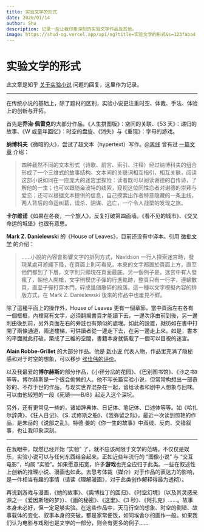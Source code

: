 ```yaml
---
title: 实验文学的形式
date: 2020/01/14
author: Shu
description: 记录一些让我印象深刻的实验文学作品及其他。
image: https://shud-og.vercel.app/api/og?title=实验文学的形式&s=123faba4
---
```


# 实验文学的形式

此文章是知乎 [关于实验小说](https://www.zhihu.com/question/27042427/answer/974808514) 问题的回复，这里作为记录。

---

在传统小说的基础上，除了题材的区别，实验小说更注重时空、体裁、手法、体验上的创新与开拓。

首先是**乔治·佩雷克**的大部分作品。《人生拼图版》：空间的关联、《53 天》：递归的故事、《W 或童年回忆》：时空的盘旋、《消失》与《重现》：字母的游戏。

**纳博科夫**《微暗的火》，尝试了超文本（hypertext）写作。[@离线](https://www.zhihu.com/people/d45f9f0eb620d7ad3390e2bd45e7ecde) 曾有过 [一篇文章](https://zhuanlan.zhihu.com/p/22320336) 介绍：

> 四种截然不同的文本形式（诗歌、前言、索引、注释）经过纳博科夫的组合形成了一个三维式的故事结构。文本间的关联词相互指引，相互关联，阅读这部小说如同在一座庞大的迷宫里探险：读者既可以阅读谢德的自传诗，了解他的一生；也可以跟随金波特的线索，窥视这位同性恋者对谢德的崇拜与爱恋；还可以根据文本提供的信息，自己摸索出作者特意隐藏的一条主线，两人背后的命运纠葛，误杀、阴谋、逃亡，一个令人战栗的发现之旅。

**卡尔维诺**《如果在冬夜，一个旅人》，反复打破第四面墙。《看不见的城市》、《交叉命运的城堡》也很有意思。

**Mark Z. Danielewski** 的《House of Leaves》，目前还没有中译本。引用 [微批文学](https://paratext.hk/?p=330) 的介绍：

> ……小說的內容會影響文字的排列方式，Navidson 一行人探索迷宮時，發現某處可游繩下降，在頁面上則可看見，本來的文字都置於頁面上方，直至他們都到了下層，文字則只顯現在頁面最底。另一個例子是，迷宮中有人發瘋了，朝他人開槍，文字則模仿子彈的行進軌跡，整頁只有一行字，連綿數頁，直至子彈打穿木門，碎成幾個散碎的段落。這一種以文字模擬內容的排版方式，在 Mark Z. Danielewski 後來的作品中也屢見不鮮。

除了這種平面上的操作外，House of Leaves 更有一個章節，當中頁面左右各有一個框框，內裡寫有文字，必須翻揭書頁才能讀下去，一邊次序由前到後，另一邊則由後到前，另外頁面左右的旁註也有類似的處理。如此的設置，就彷如在書中打開了兩條通道，兩道樓梯，可供讀者從一邊走下去，在另一邊走上來。如是，書本的平面就此打破，築成了三維的空間，書籍本身就裝載了一個可以目視的迷宮。

**Alain Robbe-Grillet** 的大部分作品。他是 [新小说](https://zh.wikipedia.org/wiki/%E6%96%B0%E5%B0%8F%E8%AF%B4) 代表人物，作品里充满了隐秘感和对于时空的想象，可以移步 [张佳伟的评价](https://www.zhihu.com/question/30011723/answer/49160982)。

以及我最爱的**博尔赫斯**的部分作品，《小径分岔的花园》、《巴别图书馆》、《沙之书》等等。博尔赫斯是一个很会偷懒的人。他不写长篇实验小说，但常常构想出一部奇妙的、不存于世的作品，与现实世界混杂在一起，留给读者和剧中人想象与回味。可以由他较短的一段《死镜——B/B》起走入这个深坑。

另外，还有更常见一些的，诸如辞典体、日记体、笔记体、口述体等等。如《哈扎尔辞典》、《狂人日记》、《S. 忒修斯之船》、《我弥留之际》。最近一次读到惊艳的作品，是朱岳的《说部之乱》。特德·姜的《你一生的故事》中双线、反向、交错叙事，也让我印象深刻。

---

在我眼中，既然已经开始 “实验” 了，就不应该局限于文学的范畴。不仅仅是娱乐，实验小说可以与任何东西结合起来。正如近些年流行的 “图像小说” 与 “交互电影”，均属 “实验”。如果愿意拓宽，许多**游戏**也完全应归于此类。一些在叙述性上创新的推理小说、漫画也如此。去思考体裁（媒介）对于作品的表达力的影响，是一件相当有趣的事情（请读《理解漫画》，对于此类创作解释得最为透彻）。

再说到游戏与漫画，《她的故事》、《奥博拉丁的回归》、《时空幻境》（以及其灵感来源之一《爱因斯坦的梦》）、《画的秘密》、《这里》、《3 秒》、《阿扎克》……。故事本身未必好，但一定足够实验。在这些作品中，天马行空的想象、时空的倒错、故事载体的变化、叙事本身的突破，都是家常便饭，如同埃舍尔的画作一般。如果我们认为电影与戏剧也是文学的一部分，则会有更多的例子……